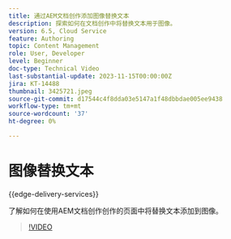 ```yaml
---
title: 通过AEM文档创作添加图像替换文本
description: 探索如何在文档创作中将替换文本用于图像。
version: 6.5, Cloud Service
feature: Authoring
topic: Content Management
role: User, Developer
level: Beginner
doc-type: Technical Video
last-substantial-update: 2023-11-15T00:00:00Z
jira: KT-14488
thumbnail: 3425721.jpeg
source-git-commit: d17544c4f8dda03e5147a1f48dbbdae005ee9438
workflow-type: tm+mt
source-wordcount: '37'
ht-degree: 0%

---
```



# 图像替换文本

{{edge-delivery-services}}

了解如何在使用AEM文档创作创作的页面中将替换文本添加到图像。

>[!VIDEO](https://video.tv.adobe.com/v/3425721/?learn=on)

